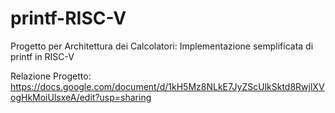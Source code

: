 # printf-RISC-V
Progetto per Architettura dei Calcolatori: Implementazione semplificata di printf in RISC-V

Relazione Progetto:
https://docs.google.com/document/d/1kH5Mz8NLkE7JyZScUlkSktd8RwjlXVogHkMoiUlsxeA/edit?usp=sharing
